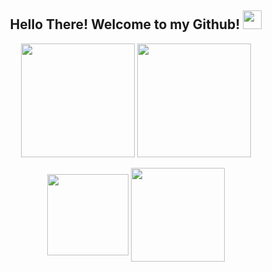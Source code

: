 <h2 align="center"> Hello There! Welcome to my Github! <img src="https://media.giphy.com/media/hvRJCLFzcasrR4ia7z/giphy.gif" width="30px"> </h2>

<div align="center"> 
    <img align="center" src="https://github-readme-stats.vercel.app/api?username=nPr0nn&show_icons=true&theme=synthwave&line_height=27" style="max-width:100%" height="182em"/>
    <img align="center" src="https://github-readme-stats.vercel.app/api/top-langs/?username=nPr0nn&theme=radical&layout=compact" style="max-width:100%"  height="182em"/>
</div>

</br>

<div align="center">
    <img align="center" src="https://github-readme-stats.vercel.app/api/pin/?username=nPr0nn&repo=lucasnogueira.github.io&theme=synthwave" height="130em" />
    <img align="center" src="https://github-readme-streak-stats.herokuapp.com?user=nPr0nn&theme=radical" height="150em"/>
</div>
